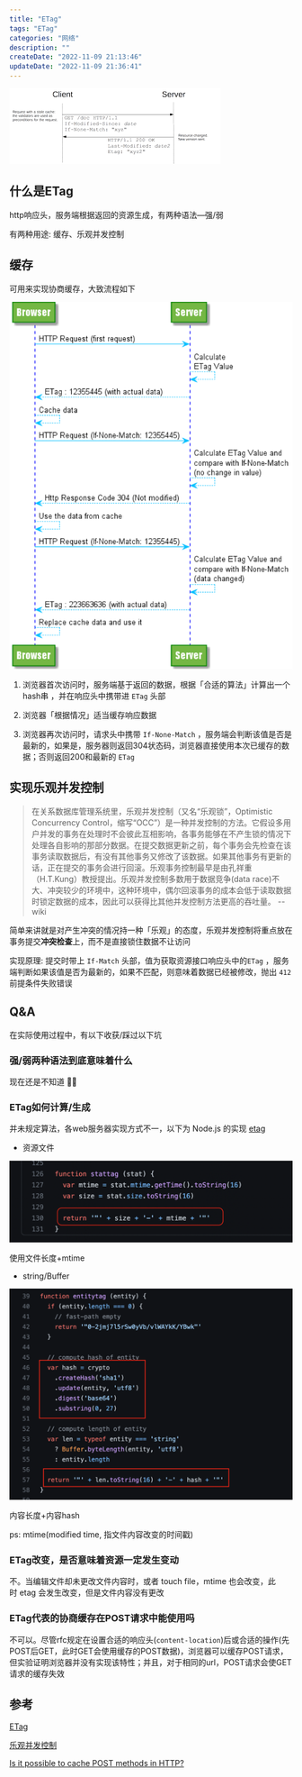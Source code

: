 ```yaml
---
title: "ETag"
tags: "ETag"
categories: "网络"
description: ""
createDate: "2022-11-09 21:13:46"
updateDate: "2022-11-09 21:36:41"
---
```


![编译](/img/etag.png)

## 什么是ETag

http响应头，服务端根据返回的资源生成，有两种语法—强/弱

有两种用途: 缓存、乐观并发控制

## 缓存

可用来实现协商缓存，大致流程如下

![协商缓存](/img/etag-1.png)

1. 浏览器首次访问时，服务端基于返回的数据，根据「合适的算法」计算出一个hash串 ，并在响应头中携带进 `ETag` 头部

2. 浏览器「根据情况」适当缓存响应数据

3. 浏览器再次访问时，请求头中携带 `If-None-Match` ，服务端会判断该值是否是最新的，如果是，服务器则返回304状态码，浏览器直接使用本次已缓存的数据；否则返回200和最新的 `ETag`

## 实现乐观并发控制

> 在关系数据库管理系统里，乐观并发控制（又名“乐观锁”，Optimistic Concurrency Control，缩写“OCC”）是一种并发控制的方法。它假设多用户并发的事务在处理时不会彼此互相影响，各事务能够在不产生锁的情况下处理各自影响的那部分数据。在提交数据更新之前，每个事务会先检查在该事务读取数据后，有没有其他事务又修改了该数据。如果其他事务有更新的话，正在提交的事务会进行回滚。乐观事务控制最早是由孔祥重（H.T.Kung）教授提出。乐观并发控制多数用于数据竞争(data race)不大、冲突较少的环境中，这种环境中，偶尔回滚事务的成本会低于读取数据时锁定数据的成本，因此可以获得比其他并发控制方法更高的吞吐量。    -- wiki

简单来讲就是对产生冲突的情况持一种「乐观」的态度，乐观并发控制将重点放在事务提交**冲突检查**上，而不是直接锁住数据不让访问

实现原理: 提交时带上 `If-Match` 头部，值为获取资源接口响应头中的`ETag` ，服务端判断如果该值是否为最新的，如果不匹配，则意味着数据已经被修改，抛出 `412` 前提条件失败错误

## Q&A

在实际使用过程中，有以下收获/踩过以下坑

### 强/弱两种语法到底意味着什么

现在还是不知道 🤷‍♂️

### ETag如何计算/生成

并未规定算法，各web服务器实现方式不一，以下为 Node.js 的实现 [etag](https://github.com/jshttp/etag#readme)

- 资源文件

![stattag](/img/etag-3.png)

使用文件长度+mtime

- string/Buffer

![stattag](/img/etag-2.png)

内容长度+内容hash

ps: mtime(modified time, 指文件内容改变的时间戳)

### ETag改变，是否意味着资源一定发生变动

不。当编辑文件却未更改文件内容时，或者 touch file，mtime 也会改变，此时 etag 会发生改变，但是文件内容没有更改

### ETag代表的协商缓存在POST请求中能使用吗

不可以。尽管rfc规定在设置合适的响应头(`content-location`)后或合适的操作(先POST后GET，此时GET会使用缓存的POST数据)，浏览器可以缓存POST请求，但实验证明浏览器并没有实现该特性；并且，对于相同的url，POST请求会使GET请求的缓存失效

## 参考

[ETag](https://developer.mozilla.org/zh-CN/docs/Web/HTTP/Headers/ETag)

[乐观并发控制](https://zh.m.wikipedia.org/zh-hans/%E4%B9%90%E8%A7%82%E5%B9%B6%E5%8F%91%E6%8E%A7%E5%88%B6)

[Is it possible to cache POST methods in HTTP?](https://stackoverflow.com/a/59569451/12241567)
